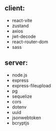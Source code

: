 ## client:

- react-vite
- zustand
- axios
- jwt-decode
- react-router-dom
- sass

## server:

- node.js
- express
- express-fileupload
- pg
- sequelize
- cors
- dotenv
- uuid
- jsonwebtoken
- bcryptjs
